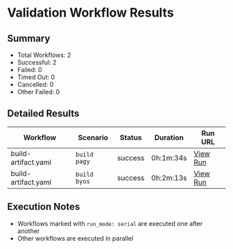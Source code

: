 # Validation Workflow Results

## Summary
- Total Workflows: 2
- Successful: 2
- Failed: 0
- Timed Out: 0
- Cancelled: 0
- Other Failed: 0

## Detailed Results

| Workflow | Scenario | Status | Duration | Run URL |
|----------|----------|---------|-----------|----------|
| build-artifact.yaml | `build pagy` | success | 0h:1m:34s | [View Run](https://github.com/azure-javaee/rhel-jboss-templates/actions/runs/16586114648) |
| build-artifact.yaml | `build byos` | success | 0h:2m:13s | [View Run](https://github.com/azure-javaee/rhel-jboss-templates/actions/runs/16586115803) |


## Execution Notes
- Workflows marked with `run_mode: serial` are executed one after another
- Other workflows are executed in parallel
